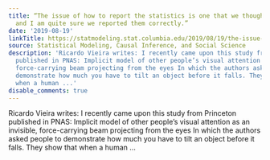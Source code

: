 ```yaml
---
title: “The issue of how to report the statistics is one that we thought about deeply,
  and I am quite sure we reported them correctly.”
date: '2019-08-19'
linkTitle: https://statmodeling.stat.columbia.edu/2019/08/19/the-issue-of-how-the-report-the-statistics-is-one-that-we-thought-about-deeply-and-i-am-quite-sure-we-reported-them-correctly/
source: Statistical Modeling, Causal Inference, and Social Science
description: 'Ricardo Vieira writes: I recently came upon this study from Princeton
  published in PNAS: Implicit model of other people’s visual attention as an invisible,
  force-carrying beam projecting from the eyes In which the authors asked people to
  demonstrate how much you have to tilt an object before it falls. They show that
  when a human ...'
disable_comments: true
---
```

Ricardo Vieira writes: I recently came upon this study from Princeton published in PNAS: Implicit model of other people’s visual attention as an invisible, force-carrying beam projecting from the eyes In which the authors asked people to demonstrate how much you have to tilt an object before it falls. They show that when a human ...